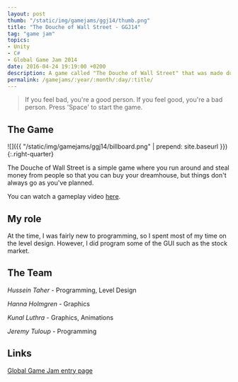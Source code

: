 ```yaml
---
layout: post
thumb: "/static/img/gamejams/ggj14/thumb.png"
title: "The Douche of Wall Street - GGJ14"
tag: "game jam"
topics:
- Unity
- C#
- Global Game Jam 2014
date: 2016-04-24 19:19:00 +0200
description: A game called "The Douche of Wall Street" that was made during the Global Game Jam 2014 by me and the team.
permalink: /gamejams/:year/:month/:day/:title/
---
```


> If you feel bad, you're a good person. If you feel good, you're a bad person. Press 'Space' to start the game.


## The Game

![]({{ "/static/img/gamejams/ggj14/billboard.png" | prepend: site.baseurl }}){:.right-quarter}

The Douche of Wall Street is a simple game where you run around and steal money from people so that you can buy your dreamhouse, but things don't always go as you've planned.

You can watch a gameplay video <a href="https://youtu.be/8YhBD3XZYWI">here</a>.


## My role

At the time, I was fairly new to programming, so I spent most of my time on the level design. However, I did program some of the GUI such as the stock market.


## The Team

*Hussein Taher* - Programming, Level Design

*Hanna Holmgren* - Graphics

*Kunal Luthra* - Graphics, Animations

*Jeremy Tuloup* - Programming


## Links

<a class="button lift-3 rippleParent" href="http://globalgamejam.org/2014/games/douche-wall-street">Global Game Jam entry page</a>

